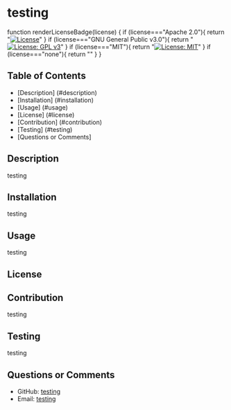 # testing

  function renderLicenseBadge(license) {
  if (license==="Apache 2.0"){
    return "[![License](https://img.shields.io/badge/License-Apache_2.0-blue.svg)](https://opensource.org/licenses/Apache-2.0)"
  }
  if (license==="GNU General Public v3.0"){
    return "[![License: GPL v3](https://img.shields.io/badge/License-GPLv3-blue.svg)](https://www.gnu.org/licenses/gpl-3.0)"
  }
  if (license==="MIT"){
    return "[![License: MIT](https://img.shields.io/badge/License-MIT-yellow.svg)](https://opensource.org/licenses/MIT)"
  }
  if (license==="none"){
    return ""
  }
}

  ## Table of Contents
  - [Description] (#description)
  - [Installation] (#installation)
  - [Usage] (#usage)
  - [License] (#license)
  - [Contribution] (#contribution)
  - [Testing] (#testing)
  - [Questions or Comments]
  
  ## Description
  testing
  ## Installation
  testing
  ## Usage
  testing
  ## License
  
  ## Contribution
  testing
  ## Testing
  testing
  ## Questions or Comments
  - GitHub: [testing](https://github.com/testing)
  - Email: [testing](malto:testing)

